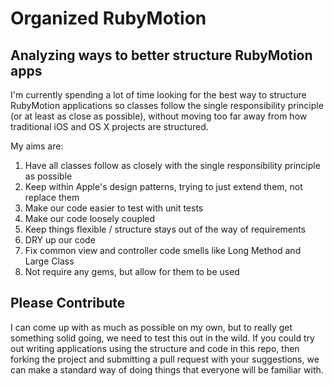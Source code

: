 # Organized RubyMotion
## Analyzing ways to better structure RubyMotion apps

I'm currently spending a lot of time looking for the best way to structure RubyMotion applications so classes follow the single responsibility principle (or at least as close as possible), without moving too far away from how traditional iOS and OS X projects are structured.

My aims are:

1. Have all classes follow as closely with the single responsibility principle as possible
2. Keep within Apple's design patterns, trying to just extend them, not replace them
3. Make our code easier to test with unit tests
4. Make our code loosely coupled
5. Keep things flexible / structure stays out of the way of requirements
6. DRY up our code
7. Fix common view and controller code smells like Long Method and Large Class
8. Not require any gems, but allow for them to be used

## Please Contribute

I can come up with as much as possible on my own, but to really get something solid going, we need to test this out in the wild. If you could try out writing applications using the structure and code in this repo, then forking the project and submitting a pull request with your suggestions, we can make a standard way of doing things that everyone will be familiar with.